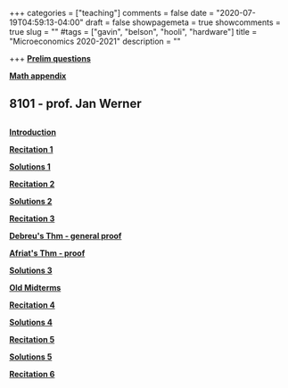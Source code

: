 +++
categories = ["teaching"]
comments = false
date = "2020-07-19T04:59:13-04:00"
draft = false
showpagemeta = true
showcomments = true
slug = ""
#tags = ["gavin", "belson", "hooli", "hardware"]
title = "Microeconomics 2020-2021"
description = ""





+++
**[Prelim questions](/microprelim.pdf)**


**[Math appendix](/mathappendix.pdf)** 

##  8101 - prof. Jan Werner <h2> 

**[Introduction](/intro.pdf)**

**[Recitation 1](/Recitations1_091020.pdf)** 

**[Solutions 1](/Recitations1_c.pdf)**
  
**[Recitation 2](/Recitations2_091720.pdf)** 

**[Solutions 2](/Recitations2_c.pdf)**
  
**[Recitation 3](/Recitations3_092420.pdf)** 

**[Debreu's Thm - general proof](/3Debreu.pdf)** 

**[Afriat's Thm - proof](/3Afriat.pdf)** 

**[Solutions 3](/Recitations3_c.pdf)**
  
**[Old Midterms](/midterm1.pdf)**

**[Recitation 4](/Recitations4_100120.pdf)** 

**[Solutions 4](/Recitations4_c.pdf)**
  
**[Recitation 5](/Recitations5_100820.pdf)** 

**[Solutions 5](/Recitations5_c.pdf)**

**[Recitation 6](/Recitations6_101520.pdf)** 
